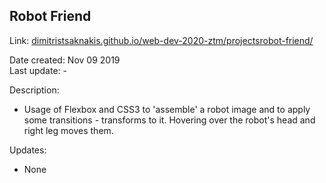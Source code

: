 ## Robot Friend  

Link: [dimitristsaknakis.github.io/web-dev-2020-ztm/projectsrobot-friend/](https://dimitristsaknakis.github.io/web-dev-2020-ztm/projectsrobot-friend/)  

Date created: Nov 09 2019  
Last update: -  

Description:  
- Usage of Flexbox and CSS3 to 'assemble' a robot image and to apply some transitions - transforms to it. Hovering over the robot's head and right leg moves them.  

Updates:  
- None  

